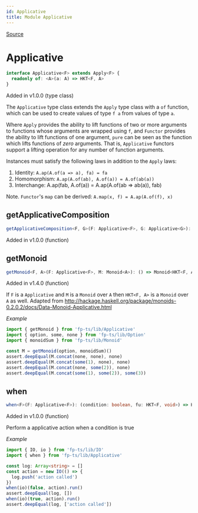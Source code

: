 ```yaml
---
id: Applicative
title: Module Applicative
---
```


[Source](https://github.com/gcanti/fp-ts/blob/master/src/Applicative.ts)

# Applicative

```ts
interface Applicative<F> extends Apply<F> {
  readonly of: <A>(a: A) => HKT<F, A>
}
```

Added in v1.0.0 (type class)

The `Applicative` type class extends the `Apply` type class with a `of` function, which can be used to create values
of type `f a` from values of type `a`.

Where `Apply` provides the ability to lift functions of two or more arguments to functions whose arguments are
wrapped using `f`, and `Functor` provides the ability to lift functions of one argument, `pure` can be seen as the
function which lifts functions of _zero_ arguments. That is, `Applicative` functors support a lifting operation for
any number of function arguments.

Instances must satisfy the following laws in addition to the `Apply` laws:

1. Identity: `A.ap(A.of(a => a), fa) = fa`
2. Homomorphism: `A.ap(A.of(ab), A.of(a)) = A.of(ab(a))`
3. Interchange: A.ap(fab, A.of(a)) = A.ap(A.of(ab => ab(a)), fab)

Note. `Functor`'s `map` can be derived: `A.map(x, f) = A.ap(A.of(f), x)`

## getApplicativeComposition

```ts
getApplicativeComposition<F, G>(F: Applicative<F>, G: Applicative<G>): ApplicativeComposition<F, G>
```

Added in v1.0.0 (function)

## getMonoid

```ts
getMonoid<F, A>(F: Applicative<F>, M: Monoid<A>): () => Monoid<HKT<F, A>>
```

Added in v1.4.0 (function)

If `F` is a `Applicative` and `M` is a `Monoid` over `A` then `HKT<F, A>` is a `Monoid` over `A` as well.
Adapted from http://hackage.haskell.org/package/monoids-0.2.0.2/docs/Data-Monoid-Applicative.html

_Example_

```ts
import { getMonoid } from 'fp-ts/lib/Applicative'
import { option, some, none } from 'fp-ts/lib/Option'
import { monoidSum } from 'fp-ts/lib/Monoid'

const M = getMonoid(option, monoidSum)()
assert.deepEqual(M.concat(none, none), none)
assert.deepEqual(M.concat(some(1), none), none)
assert.deepEqual(M.concat(none, some(2)), none)
assert.deepEqual(M.concat(some(1), some(2)), some(3))
```

## when

```ts
when<F>(F: Applicative<F>): (condition: boolean, fu: HKT<F, void>) => HKT<F, void>
```

Added in v1.0.0 (function)

Perform a applicative action when a condition is true

_Example_

```ts
import { IO, io } from 'fp-ts/lib/IO'
import { when } from 'fp-ts/lib/Applicative'

const log: Array<string> = []
const action = new IO(() => {
  log.push('action called')
})
when(io)(false, action).run()
assert.deepEqual(log, [])
when(io)(true, action).run()
assert.deepEqual(log, ['action called'])
```
